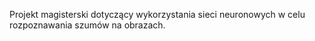 Projekt magisterski dotyczący wykorzystania sieci neuronowych w celu rozpoznawania szumów na obrazach. 
